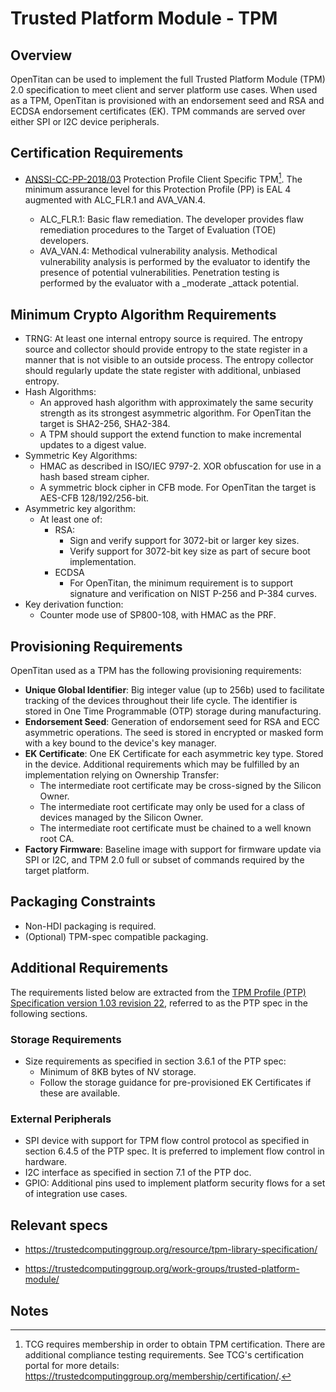 
# Trusted Platform Module - TPM


## Overview

OpenTitan can be used to implement the full Trusted Platform Module (TPM) 2.0
specification to meet client and server platform use cases. When used as a TPM,
OpenTitan is provisioned with an endorsement seed and RSA and ECDSA endorsement
certificates (EK). TPM commands are served over either SPI or I2C device
peripherals.

## Certification Requirements

*   [ANSSI-CC-PP-2018/03](https://trustedcomputinggroup.org/wp-content/uploads/TCG_PCClient_PP_1p3_for_Library_1p59_pub_29sept2021.pdf)
    Protection Profile Client Specific TPM[^1]. The minimum assurance level for
    this Protection Profile (PP) is EAL 4 augmented with ALC\_FLR.1 and
    AVA\_VAN.4.

    *   ALC\_FLR.1: Basic flaw remediation. The developer provides flaw
        remediation procedures to the Target of Evaluation (TOE) developers.
    *   AVA\_VAN.4: Methodical vulnerability analysis. Methodical vulnerability
        analysis is performed by the evaluator to identify the presence of
        potential vulnerabilities. Penetration testing is performed by the
        evaluator with a _moderate _attack potential.

## Minimum Crypto Algorithm Requirements

*   TRNG: At least one internal entropy source is required. The entropy source
    and collector should provide entropy to the state register in a manner that
    is not visible to an outside process. The entropy collector should regularly
    update the state register with additional, unbiased entropy.
*   Hash Algorithms:
    *   An approved hash algorithm with approximately the same security strength
        as its strongest asymmetric algorithm. For OpenTitan the target is
        SHA2-256, SHA2-384.
    *   A TPM should support the extend function to make incremental updates to
        a digest value.
*   Symmetric Key Algorithms:
    *   HMAC as described in ISO/IEC 9797-2. XOR obfuscation for use in a hash
        based stream cipher.
    *   A symmetric block cipher in CFB mode. For OpenTitan the target is
        AES-CFB 128/192/256-bit.
*   Asymmetric key algorithm:
    *   At least one of:
        *   RSA:
            *   Sign and verify support for 3072-bit or larger key sizes.
            *   Verify support for 3072-bit key size as part of secure boot
                implementation.
        *   ECDSA
            *   For OpenTitan, the minimum requirement is to support signature
                and verification on NIST P-256 and P-384 curves.
*   Key derivation function:
    *   Counter mode use of SP800-108, with HMAC as the PRF.

## Provisioning Requirements

OpenTitan used as a TPM has the following provisioning requirements:

*   **Unique Global Identifier**: Big integer value (up to 256b) used to
    facilitate tracking of the devices throughout their life cycle. The
    identifier is stored in One Time Programmable (OTP) storage during
    manufacturing.
*   **Endorsement Seed**: Generation of endorsement seed for RSA and ECC
    asymmetric operations. The seed is stored in encrypted or masked form with a
    key bound to the device's key manager.
*   **EK Certificate**: One EK Certificate for each asymmetric key type. Stored
    in the device. Additional requirements which may be fulfilled by an
    implementation relying on Ownership Transfer:
    *   The intermediate root certificate may be cross-signed by the Silicon
        Owner.
    *   The intermediate root certificate may only be used for a class of
        devices managed by the Silicon Owner.
    *   The intermediate root certificate must be chained to a well known root
        CA.
*   **Factory Firmware**: Baseline image with support for firmware update via
    SPI or I2C, and TPM 2.0 full or subset of commands required by the target
    platform.

## Packaging Constraints

*   Non-HDI packaging is required.
*   (Optional) TPM-spec compatible packaging.

## Additional Requirements

The requirements listed below are extracted from the
[TPM Profile (PTP) Specification version 1.03 revision 22](https://trustedcomputinggroup.org/resource/pc-client-platform-tpm-profile-ptp-specification/),
referred to as the PTP spec in the following sections.

### Storage Requirements

*   Size requirements as specified in section 3.6.1 of the PTP spec:
    *   Minimum of 8KB bytes of NV storage.
    *   Follow the storage guidance for pre-provisioned EK Certificates if these
        are available.

### External Peripherals

*   SPI device with support for TPM flow control protocol as specified in
    section 6.4.5 of the PTP spec. It is preferred to implement flow control in
    hardware.
*   I2C interface as specified in section 7.1 of the PTP doc.
*   GPIO: Additional pins used to implement platform security flows for a set of
    integration use cases.

## Relevant specs

*   https://trustedcomputinggroup.org/resource/tpm-library-specification/

*   https://trustedcomputinggroup.org/work-groups/trusted-platform-module/

<!-- Footnotes themselves at the bottom. -->

## Notes

[^1]: TCG requires membership in order to obtain TPM certification. There are
    additional compliance testing requirements. See TCG's certification portal
    for more details:
    https://trustedcomputinggroup.org/membership/certification/.
